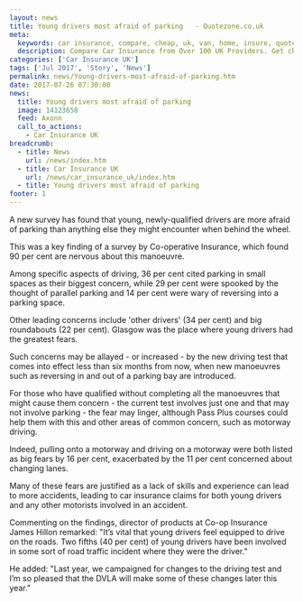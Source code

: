 ```yaml
---
layout: news
title: Young drivers most afraid of parking   - Quotezone.co.uk
meta:
  keywords: car insurance, compare, cheap, uk, van, home, insure, quotes, online, comparison, bike, loans, life
  description: Compare Car Insurance from Over 100 UK Providers. Get cheap quotes online now using our fast, free, secure comparison site
categories: ['Car Insurance UK']
tags: ['Jul 2017', 'Story', 'News']
permalink: news/Young-drivers-most-afraid-of-parking.htm
date: 2017-07-26 07:30:00
news:
  title: Young drivers most afraid of parking  
  image: 14123658
  feed: Axonn
  call_to_actions:
    - Car Insurance UK
breadcrumb:
  - title: News
    url: /news/index.htm
  - title: Car Insurance UK
    url: /news/car_insurance_uk/index.htm
  - title: Young drivers most afraid of parking  
footer: 1
---
```


A new survey has found that young, newly-qualified drivers are more afraid of parking than anything else they might encounter when behind the wheel.

This was a key finding of a survey by Co-operative Insurance, which found 90 per cent are nervous about this manoeuvre.

Among specific aspects of driving, 36 per cent cited parking in small spaces as their biggest concern, while 29 per cent were spooked by the thought of parallel parking and 14 per cent were wary of reversing into a parking space.&nbsp;

Other leading concerns include &#39;other drivers&#39; (34 per cent) and big roundabouts (22 per cent). Glasgow was the place where young drivers had the greatest fears.&nbsp;

Such concerns may be allayed - or increased - by the new driving test that comes into effect less than six months from now, when new manoeuvres such as reversing in and out of a parking bay are introduced.&nbsp;

For those who have qualified without completing all the manoeuvres that might cause them concern - the current test involves just one and that may not involve parking - the fear may linger, although Pass Plus courses could help them with this and other areas of common concern, such as motorway driving.&nbsp;

Indeed, pulling onto a motorway and driving on a motorway were both listed as big fears by 16 per cent, exacerbated by the 11 per cent concerned about changing lanes.&nbsp;

Many of these fears are justified as a lack of skills and experience can lead to more accidents, leading to car insurance claims for both young drivers and any other motorists involved in an accident.

Commenting on the findings, director of products at Co-op Insurance James Hillon remarked: &quot;It&rsquo;s vital that young drivers feel equipped to drive on the roads. Two fifths (40 per cent) of young drivers have been involved in some sort of road traffic incident where they were the driver.&quot;

He added: &quot;Last year, we campaigned for changes to the driving test and I&rsquo;m so pleased that the DVLA will make some of these changes later this year.&quot;
